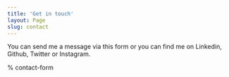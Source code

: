 ```yaml
---
title: 'Get in touch'
layout: Page
slug: contact
---
```

You can send me a message via this form or you can find me on Linkedin, Github, Twitter or Instagram.

% contact-form
